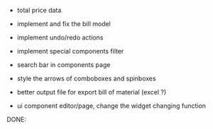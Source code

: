 - total price data
- implement and fix the bill model

- implement undo/redo actions
- implement special components filter
- search bar in components page

- style the arrows of comboboxes and spinboxes

- better output file for export bill of material (excel ?)

- ui component editor/page, change the widget changing function

DONE: